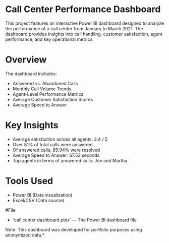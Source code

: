 # Call Center Performance Dashboard

This project features an interactive Power BI dashboard designed to analyze the performance of a call center from January to March 2021. The dashboard provides insights into call handling, customer satisfaction, agent performance, and key operational metrics.

# Overview

The dashboard includes:  
- Answered vs. Abandoned Calls  
- Monthly Call Volume Trends  
- Agent-Level Performance Metrics  
- Average Customer Satisfaction Scores  
- Average Speed to Answer  

# Key Insights

- Average satisfaction across all agents: 3.4 / 5  
- Over 81% of total calls were answered  
- Of answered calls, 89.94% were resolved  
- Average Speed to Answer: 67.52 seconds  
- Top agents in terms of answered calls: Joe and Martha  

# Tools Used

- Power BI (Data visualization)  
- Excel/CSV (Data source)  

#File

- 'call center dashboard.pbix' — The Power BI dashboard file  

Note: This dashboard was developed for portfolio purposes using anonymized data.*
